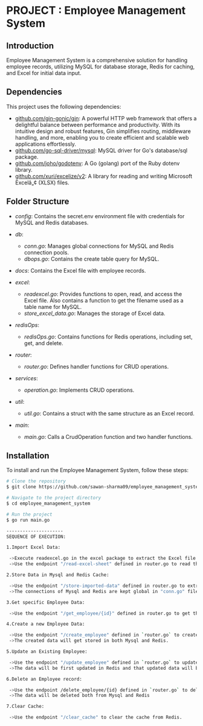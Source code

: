 # PROJECT : Employee Management System

## Introduction

Employee Management System is a comprehensive solution for handling employee records, utilizing MySQL for database storage, Redis for caching, and Excel for initial data input.

## Dependencies

This project uses the following dependencies:

- [github.com/gin-gonic/gin](https://gin-gonic.com/): A powerful HTTP web framework that offers a delightful balance between performance and productivity. With its intuitive design and robust features, Gin simplifies routing, middleware handling, and more, enabling you to create efficient and scalable web applications effortlessly.
- [github.com/go-sql-driver/mysql](https://github.com/go-sql-driver/mysql): MySQL driver for Go's database/sql package.
- [github.com/joho/godotenv](https://github.com/joho/godotenv): A Go (golang) port of the Ruby dotenv library.
- [github.com/xuri/excelize/v2](https://github.com/xuri/excelize): A library for reading and writing Microsoft Excelâ„¢ (XLSX) files.


## Folder Structure

- *config*: Contains the secret.env environment file with credentials for MySQL and Redis databases.
  
- *db*:
  - *conn.go*: Manages global connections for MySQL and Redis connection pools.
  - *dbops.go*: Contains the create table query for MySQL.

- *docs*: Contains the Excel file with employee records.

- *excel*:
  - *readexcel.go*: Provides functions to open, read, and access the Excel file. Also contains a function to get the filename used as a table name for MySQL.
  - *store_excel_data.go*: Manages the storage of Excel data.

- *redisOps*:
  - *redisOps.go*: Contains functions for Redis operations, including set, get, and delete.

- *router*:
  - *router.go*: Defines handler functions for CRUD operations.

- *services*:
  - *operation.go*: Implements CRUD operations.

- *util*:
  - *util.go*: Contains a struct with the same structure as an Excel record.

- *main*: 
  - *main.go*: Calls a CrudOperation function and two handler functions.

## Installation

To install and run the Employee Management System, follow these steps:

```bash
# Clone the repository
$ git clone https://github.com/sawan-sharma09/employee_management_system.git

# Navigate to the project directory
$ cd employee_management_system

# Run the project
$ go run main.go

---------------------
SEQUENCE OF EXECUTION:

1.Import Excel Data:

 ->Execute readexcel.go in the excel package to extract the Excel file.
 ->Use the endpoint "/read-excel-sheet" defined in router.go to read the data and display it to the user in a readable JSON format.

2.Store Data in Mysql and Redis Cache:

 ->Use the endpoint "/store-imported-data" defined in router.go to extract the Excel file and store it in Mysql and Redis Cache.
 ->The connections of Mysql and Redis are kept global in "conn.go" file.

3.Get specific Employee Data:

 ->Use the endpoint "/get_employee/{id}" defined in router.go to get the data of any specific employee by passing the employee ID in the request URL.

4.Create a new Employee Data:

 ->Use the endpoint "/create_employee" defined in `router.go` to create a new Employee.
 ->The created data will get stored in both Mysql and Redis. 

5.Update an Existing Employee:

 ->Use the endpoint "/update_employee" defined in `router.go` to update any existing employee.
 ->The data will be first updated in Redis and that updated data will be stored in Mysql database.

6.Delete an Employee record:

 ->Use the endpoint /delete_employee/{id} defined in `router.go` to delete an employee
 ->The data will be deleted both from Mysql and Redis

7.Clear Cache:

 ->Use the endpoint "/clear_cache" to clear the cache from Redis.
